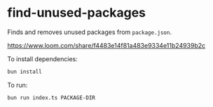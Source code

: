 # find-unused-packages

Finds and removes unused packages from `package.json`.

https://www.loom.com/share/f4483e14f81a483e9334e11b24939b2c

To install dependencies:

```bash
bun install
```

To run:

```bash
bun run index.ts PACKAGE-DIR
```
